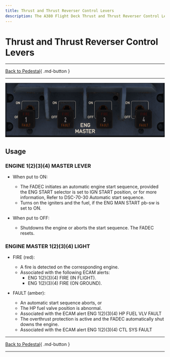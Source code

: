 ```yaml
---
title: Thrust and Thrust Reverser Control Levers
description: The A380 Flight Deck Thrust and Thrust Reverser Control Levers description.
---
```


# Thrust and Thrust Reverser Control Levers

---

[Back to Pedestal](../overviews/pedestal.md){ .md-button }

---

![img_3.png](../../../assets/a380x-briefing/flight-deck/pedestal/eng-master.png)

## Usage

### ENGINE 1(2)(3)(4) MASTER LEVER

- When put to ON: 
    - The FADEC initiates an automatic engine start sequence, provided the ENG START selector is set to IGN START position, 
      or for more information, Refer to DSC-70-30 Automatic start sequence.
    - Turns on the igniters and the fuel, if the ENG MAN START pb-sw is set to ON.

- When put to OFF:
    - Shutdowns the engine or aborts the start sequence. The FADEC resets.

### ENGINE MASTER 1(2)(3)(4) LIGHT

- FIRE (red):
    - A fire is detected on the corresponding engine.
    - Associated with the following ECAM alerts:
        - ENG 1(2)(3)(4) FIRE (IN FLIGHT).
        - ENG 1(2)(3)(4) FIRE (ON GROUND).

- FAULT (amber):
    - An automatic start sequence aborts, or
    - The HP fuel valve position is abnormal.
    - Associated with the ECAM alert ENG 1(2)(3)(4) HP FUEL VLV FAULT 
    - The overthrust protection is active and the FADEC automatically shut downs the engine.
    - Associated with the ECAM alert ENG 1(2)(3)(4) CTL SYS FAULT

---

[Back to Pedestal](../overviews/pedestal.md){ .md-button }

---




